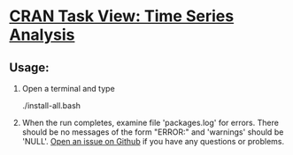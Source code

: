 # [CRAN Task View: Time Series Analysis](http://cran.r-project.org/web/views/TimeSeries.html)

## Usage:

1. Open a terminal and type

	./install-all.bash

2. When the run completes, examine file 'packages.log' for errors. There should be no messages of the form "ERROR:" and 'warnings' should be 'NULL'. [Open an issue on Github](https://github.com/znmeb/Computational-Journalism-Publishers-Workbench/issues/new) if you have any questions or problems.
